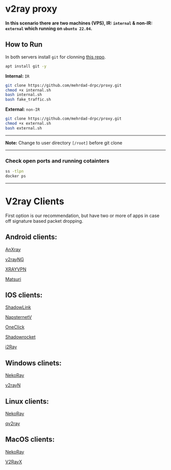# v2ray proxy

**In this scenario there are two machines (VPS), IR: `internal` & non-IR: `external` which running on `ubuntu 22.04`.**

## How to Run

In both servers install `git` for clonning [this repo](https://github.com/mehrdad-drpc/proxy).

```bash
apt install git -y
```


**Internal:** `IR`

```bash
git clone https://github.com/mehrdad-drpc/proxy.git
chmod +x internal.sh
bash internal.sh
bash fake_traffic.sh
```

**External:** `non-IR`

```bash
git clone https://github.com/mehrdad-drpc/proxy.git
chmod +x external.sh
bash external.sh
```

---


**Note:**
Change to user directory `[/root]` before git clone

---

### Check open ports and running cotainters

```bash
ss -tlpn
docker ps
```

---

# V2ray Clients
First option is our recommendation, but have two or more of apps in case off signature based packet dropping.
## Android clients:
[AnXray](https://f-droid.org/packages/io.nekohasekai.anXray/)

[v2rayNG](https://play.google.com/store/apps/details?id=com.v2ray.ang)

[XRAYVPN](https://play.google.com/store/apps/details?id=vpn.v2ray.xray)

[Matsuri](https://play.google.com/store/apps/details?id=moe.matsuri.lite)

## IOS clients:
[ShadowLink](https://apps.apple.com/us/app/shadowlink-shadowsocks-vpn/id1439686518)

[NapsternetV](https://apps.apple.com/us/app/napsternetv/id1629465476)

[OneClick](https://apps.apple.com/us/app/oneclick-safe-easy-fast/id1545555197)

[Shadowrocket](https://apps.apple.com/us/app/shadowrocket/id932747118)

[i2Ray](https://apps.apple.com/us/app/i2ray/id1445270056)

## Windows clinets:
[NekoRay](https://github.com/MatsuriDayo/nekoray/releases)

[v2rayN](https://github.com/2dust/v2rayN/)

## Linux clients:
[NekoRay](https://github.com/MatsuriDayo/nekoray/releases)

[qv2ray](https://qv2ray.net/getting-started/step1.html#linux-debian-ubuntu-and-their-derivatives)

## MacOS clients:
[NekoRay](https://github.com/MatsuriDayo/nekoray/releases)

[V2RayX](https://github.com/Cenmrev/V2RayX/releases/)
